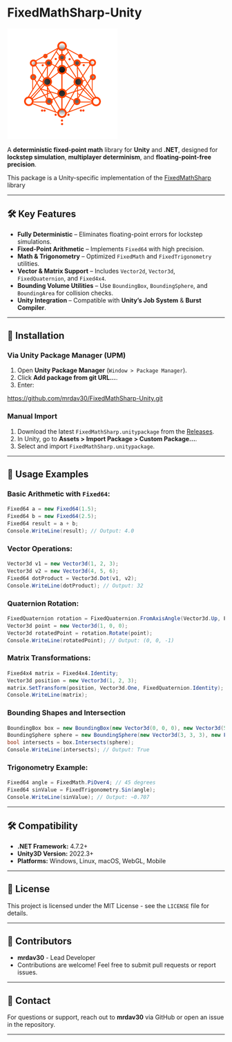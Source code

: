 FixedMathSharp-Unity
==============

![FixedMathSharp Icon](https://raw.githubusercontent.com/mrdav30/fixedmathsharp/main/icon.png)

A **deterministic fixed-point math** library for **Unity** and **.NET**, designed for **lockstep simulation**, **multiplayer determinism**, and **floating-point-free precision**.

This package is a Unity-specific implementation of the [FixedMathSharp](https://github.com/mrdav30/FixedMathSharp) library

---

## 🛠️ Key Features

- **Fully Deterministic** – Eliminates floating-point errors for lockstep simulations.
- **Fixed-Point Arithmetic** – Implements `Fixed64` with high precision.
- **Math & Trigonometry** – Optimized `FixedMath` and `FixedTrigonometry` utilities.
- **Vector & Matrix Support** – Includes `Vector2d`, `Vector3d`, `FixedQuaternion`, and `Fixed4x4`.
- **Bounding Volume Utilities** – Use `BoundingBox`, `BoundingSphere`, and `BoundingArea` for collision checks.
- **Unity Integration** – Compatible with **Unity’s Job System** & **Burst Compiler**.

---

## 🚀 Installation

### **Via Unity Package Manager (UPM)**
1. Open **Unity Package Manager** (`Window > Package Manager`).
2. Click **Add package from git URL...**.
3. Enter:

https://github.com/mrdav30/FixedMathSharp-Unity.git

### **Manual Import**
1. Download the latest `FixedMathSharp.unitypackage` from the [Releases](https://github.com/mrdav30/FixedMathSharp-Unity/releases).
2. In Unity, go to **Assets > Import Package > Custom Package...**.
3. Select and import `FixedMathSharp.unitypackage`.

---

## 📖 Usage Examples

### Basic Arithmetic with `Fixed64`:
```csharp
Fixed64 a = new Fixed64(1.5);
Fixed64 b = new Fixed64(2.5);
Fixed64 result = a + b;
Console.WriteLine(result); // Output: 4.0
```

### Vector Operations:
```csharp
Vector3d v1 = new Vector3d(1, 2, 3);
Vector3d v2 = new Vector3d(4, 5, 6);
Fixed64 dotProduct = Vector3d.Dot(v1, v2);
Console.WriteLine(dotProduct); // Output: 32
```

### Quaternion Rotation:
```csharp
FixedQuaternion rotation = FixedQuaternion.FromAxisAngle(Vector3d.Up, FixedMath.PiOver2); // 90 degrees around Y-axis
Vector3d point = new Vector3d(1, 0, 0);
Vector3d rotatedPoint = rotation.Rotate(point);
Console.WriteLine(rotatedPoint); // Output: (0, 0, -1)
```

### Matrix Transformations:
```csharp
Fixed4x4 matrix = Fixed4x4.Identity;
Vector3d position = new Vector3d(1, 2, 3);
matrix.SetTransform(position, Vector3d.One, FixedQuaternion.Identity);
Console.WriteLine(matrix);
```

### Bounding Shapes and Intersection
```csharp
BoundingBox box = new BoundingBox(new Vector3d(0, 0, 0), new Vector3d(5, 5, 5));
BoundingSphere sphere = new BoundingSphere(new Vector3d(3, 3, 3), new Fixed64(1));
bool intersects = box.Intersects(sphere);
Console.WriteLine(intersects); // Output: True
```

### Trigonometry Example:
```csharp
Fixed64 angle = FixedMath.PiOver4; // 45 degrees
Fixed64 sinValue = FixedTrigonometry.Sin(angle);
Console.WriteLine(sinValue); // Output: ~0.707
```

---

## 🛠️ Compatibility

- **.NET Framework:** 4.7.2+
- **Unity3D Version:** 2022.3+
- **Platforms:** Windows, Linux, macOS, WebGL, Mobile

---

## 📄 License

This project is licensed under the MIT License - see the `LICENSE` file
for details.

---

## 👥 Contributors

- **mrdav30** - Lead Developer
- Contributions are welcome! Feel free to submit pull requests or report issues.

---

## 📧 Contact

For questions or support, reach out to **mrdav30** via GitHub or open an issue in the repository.

---